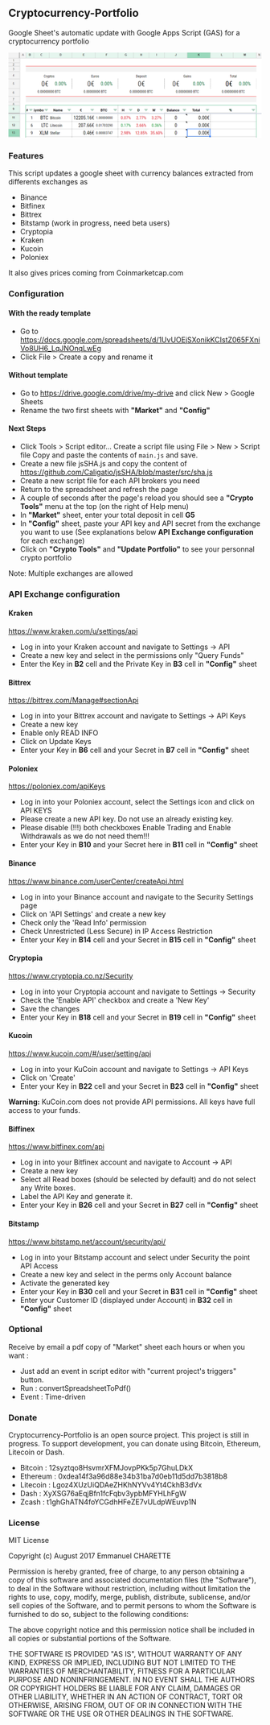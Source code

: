 ## Cryptocurrency-Portfolio
Google Sheet's automatic update with Google Apps Script (GAS) for a cryptocurrency portfolio

![img](sample.png)

### Features

This script updates a google sheet with currency balances extracted from differents exchanges as

* Binance
* Bitfinex
* Bittrex
* Bitstamp (work in progress, need beta users)
* Cryptopia
* Kraken
* Kucoin
* Poloniex

It also gives prices coming from Coinmarketcap.com


### Configuration
#### With the ready template
* Go to https://docs.google.com/spreadsheets/d/1UvUOEjSXonikKCIstZ065FXniVo8UH6_LqJNOnqLwEg
* Click File > Create a copy and rename it

#### Without template
* Go to https://drive.google.com/drive/my-drive and click New > Google Sheets
* Rename the two first sheets with **"Market"** and **"Config"**

#### Next Steps
* Click Tools > Script editor...
  Create a script file using File > New > Script file
  Copy and paste the contents of ```main.js``` and save.
* Create a new file jsSHA.js and copy the content of https://github.com/Caligatio/jsSHA/blob/master/src/sha.js
* Create a new script file for each API brokers you need
* Return to the spreadsheet and refresh the page
* A couple of seconds after the page's reload you should see a **"Crypto Tools"** menu at the top (on the right of Help menu)
* In **"Market"** sheet, enter your total deposit in cell **G5**
* In **"Config"** sheet, paste your API key and API secret from the exchange you want to use (See explanations below **API Exchange configuration** for each exchange)
* Click on **"Crypto Tools"** and **"Update Portfolio"** to see your personnal crypto portfolio

Note: Multiple exchanges are allowed

### API Exchange configuration 
#### Kraken
https://www.kraken.com/u/settings/api
* Log in into your Kraken account and navigate to Settings -> API 
* Create a new key and select in the permissions only "Query Funds"
* Enter the Key in **B2** cell and the Private Key in **B3** cell in **"Config"** sheet

#### Bittrex
https://bittrex.com/Manage#sectionApi
* Log in into your Bittrex account and navigate to Settings -> API Keys 
* Create a new key
* Enable only READ INFO
* Click on Update Keys
* Enter your Key in **B6** cell and your Secret in **B7** cell in **"Config"** sheet

#### Poloniex
https://poloniex.com/apiKeys
* Log in into your Poloniex account, select the Settings icon and click on API KEYS
* Please create a new API key. Do not use an already existing key.
* Please disable (!!!) both checkboxes Enable Trading and Enable Withdrawals as we do not need them!!!
* Enter your Key in **B10** and your Secret here in **B11** cell in **"Config"** sheet

#### Binance
https://www.binance.com/userCenter/createApi.html
* Log in into your Binance account and navigate to the Security Settings page
* Click on 'API Settings' and create a new key
* Check only the 'Read Info' permission
* Check Unrestricted (Less Secure) in IP Access Restriction
* Enter your Key in **B14** cell and your Secret in **B15** cell in **"Config"** sheet

#### Cryptopia
https://www.cryptopia.co.nz/Security
* Log in into your Cryptopia account and navigate to Settings -> Security
* Check the 'Enable API' checkbox and create a 'New Key'
* Save the changes
* Enter your Key in **B18** cell and your Secret in **B19** cell in **"Config"** sheet

#### Kucoin
https://www.kucoin.com/#/user/setting/api
* Log in into your KuCoin account and navigate to Settings -> API Keys
* Click on 'Create'
* Enter your Key in **B22** cell and your Secret in **B23** cell in **"Config"** sheet

__Warning:__ KuCoin.com does not provide API permissions. All keys have full access to your funds.

#### Biffinex
https://www.bitfinex.com/api
* Log in into your Bitfinex account and navigate to Account -> API
* Create a new key
* Select all Read boxes (should be selected by default) and do not select any Write boxes.
* Label the API Key and generate it.
* Enter your Key in **B26** cell and your Secret in **B27** cell in **"Config"** sheet

#### Bitstamp
https://www.bitstamp.net/account/security/api/
* Log in into your Bitstamp account and select under Security the point API Access 
* Create a new key and select in the perms only Account balance
* Activate the generated key
* Enter your Key in **B30** cell and your Secret in **B31** cell in **"Config"** sheet
* Enter your Customer ID (displayed under Account) in **B32** cell in **"Config"** sheet


### Optional

Receive by email a pdf copy of "Market" sheet each hours or when you want :
* Just add an event in script editor with "current project's triggers" button.
* Run : convertSpreadsheetToPdf() 
* Event : Time-driven


### Donate

Cryptocurrency-Portfolio is an open source project. This project is still in progress. To support development, you can donate using Bitcoin, Ethereum, Litecoin or Dash.

* Bitcoin : 12syztqo8HsvmrXFMJovpPKk5p7GhuLDkX
* Ethereum : 0xdea14f3a96d88e34b31ba7d0eb11d5dd7b3818b8
* Litecoin : Lgoz4XUzUiQDAeZHKhNYVv4Yt4CkhB3dVx
* Dash : XyXSG76aEqjBfn1fcFqbv3ypbMFYHLhFgW
* Zcash : t1ghGhATN4foYCGdhHFeZE7vULdpWEuvp1N


### License

MIT License

Copyright (c) August 2017 Emmanuel CHARETTE

Permission is hereby granted, free of charge, to any person obtaining a copy
of this software and associated documentation files (the "Software"), to deal
in the Software without restriction, including without limitation the rights
to use, copy, modify, merge, publish, distribute, sublicense, and/or sell
copies of the Software, and to permit persons to whom the Software is
furnished to do so, subject to the following conditions:

The above copyright notice and this permission notice shall be included in all
copies or substantial portions of the Software.

THE SOFTWARE IS PROVIDED "AS IS", WITHOUT WARRANTY OF ANY KIND, EXPRESS OR
IMPLIED, INCLUDING BUT NOT LIMITED TO THE WARRANTIES OF MERCHANTABILITY,
FITNESS FOR A PARTICULAR PURPOSE AND NONINFRINGEMENT. IN NO EVENT SHALL THE
AUTHORS OR COPYRIGHT HOLDERS BE LIABLE FOR ANY CLAIM, DAMAGES OR OTHER
LIABILITY, WHETHER IN AN ACTION OF CONTRACT, TORT OR OTHERWISE, ARISING FROM,
OUT OF OR IN CONNECTION WITH THE SOFTWARE OR THE USE OR OTHER DEALINGS IN THE
SOFTWARE.
